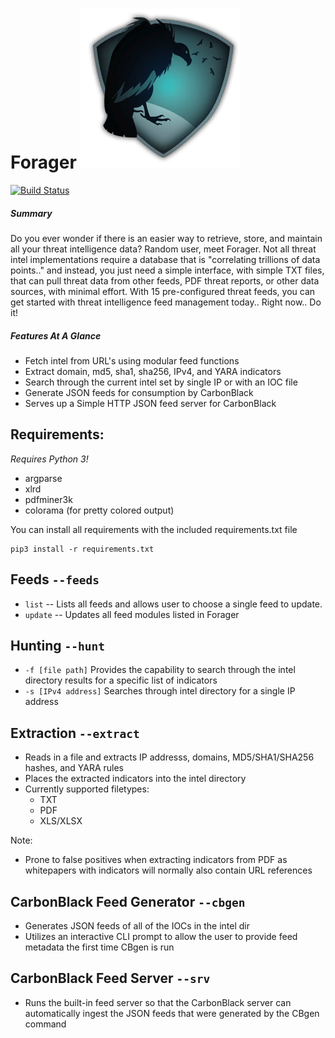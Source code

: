 Forager  ![alt tag](img/Forager.png)
=======

[![Build Status](https://travis-ci.org/opensourcesec/Forager.svg?branch=master)](https://travis-ci.org/opensourcesec/Forager)

##### Summary

  Do you ever wonder if there is an easier way to retrieve, store, and maintain all your threat intelligence data? Random user, meet Forager. Not all threat intel implementations require a database that is "correlating trillions of data points.." and instead, you just need a simple interface, with simple TXT files, that can pull threat data from other feeds, PDF threat reports, or other data sources, with minimal effort. With 15 pre-configured threat feeds, you can get started with threat intelligence feed management today.. Right now.. Do it!

##### Features At A Glance

* Fetch intel from URL's using modular feed functions
* Extract domain, md5, sha1, sha256, IPv4, and YARA indicators
* Search through the current intel set by single IP or with an IOC file
* Generate JSON feeds for consumption by CarbonBlack
* Serves up a Simple HTTP JSON feed server for CarbonBlack

Requirements:
-------
*Requires Python 3!*
* argparse
* xlrd
* pdfminer3k
* colorama (for pretty colored output)

You can install all requirements with the included requirements.txt file
```
pip3 install -r requirements.txt
```

Feeds `--feeds`
--------
* `list` -- Lists all feeds and allows user to choose a single feed to update.
* `update` -- Updates all feed modules listed in Forager

Hunting `--hunt`
---------
* `-f [file path]` Provides the capability to search through the intel directory results for a specific list of indicators
* `-s [IPv4 address]` Searches through intel directory for a single IP address

Extraction `--extract`
----------
* Reads in a file and extracts IP addresss, domains, MD5/SHA1/SHA256 hashes, and YARA rules
* Places the extracted indicators into the intel directory
* Currently supported filetypes:
  * TXT
  * PDF
  * XLS/XLSX

Note:

* Prone to false positives when extracting indicators from PDF as whitepapers with indicators will normally also contain URL references

CarbonBlack Feed Generator `--cbgen`
-----------------
* Generates JSON feeds of all of the IOCs in the intel dir
* Utilizes an interactive CLI prompt to allow the user to provide feed metadata the first time CBgen is run

CarbonBlack Feed Server `--srv`
----------------
* Runs the built-in feed server so that the CarbonBlack server can automatically ingest the JSON feeds that were generated by the CBgen command
